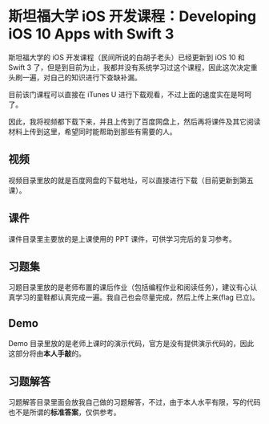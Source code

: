 # 斯坦福大学 iOS 开发课程：Developing iOS 10 Apps with Swift 3

斯坦福大学的 iOS 开发课程（民间所说的白胡子老头）已经更新到 iOS 10 和 Swift 3 了，但是到目前为止，我都并没有系统学习过这个课程，因此这次决定重头刷一遍，对自己的知识进行下查缺补漏。

目前该门课程可以直接在 iTunes U 进行下载观看，不过上面的速度实在是呵呵了。

因此，我将视频都下载下来，并且上传到了百度网盘上，然后再将课件及其它阅读材料上传到这里，希望同时能帮助到那些有需要的人。

## 视频

视频目录里放的就是百度网盘的下载地址，可以直接进行下载（目前更新到第五课）。

## 课件

课件目录里主要放的是上课使用的 PPT 课件，可供学习完后的复习参考。

## 习题集

习题目录里放的是老师布置的课后作业（包括编程作业和阅读任务），建议有心认真学习的童鞋都认真完成一遍。我自己也会尽量完成，然后上传上来(flag 已立)。

## Demo

Demo 目录里放的是老师上课时的演示代码，官方是没有提供演示代码的，因此这部分将由**本人手敲**的。

## 习题解答

习题解答目录里面会放我自己做的习题解答，不过，由于本人水平有限，写的代码也不是所谓的**标准答案**，仅供参考。

